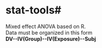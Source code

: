 # stat-tools#
Mixed effect ANOVA based on R. <br/>
Data must be organized in this form <br/>
__DV--IV(Group)--IV(Exposure)--Subj__
